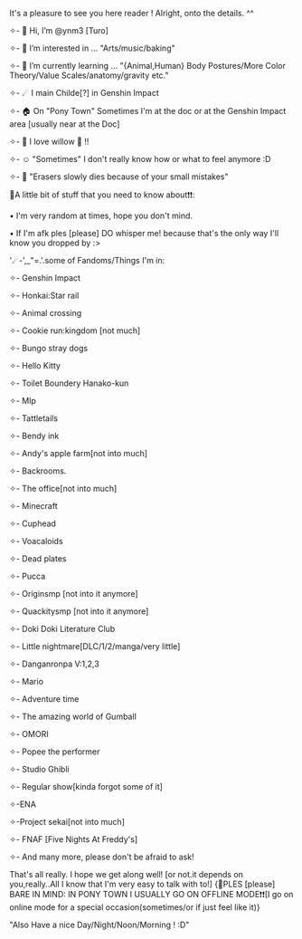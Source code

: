 It's a pleasure to see you here reader ! Alright, onto the details. ^^

✧- 👋 Hi, I’m @ynm3 [Turo]

✧- 👀 I’m interested in ... "Arts/music/baking"

✧- 🌱 I’m currently learning ... "{Animal,Human} Body Postures/More Color Theory/Value Scales/anatomy/gravity etc."

✧- ☄ I main Childe[?] in Genshin Impact 

✧- 🏠 On "Pony Town" Sometimes I'm at the doc or at the Genshin Impact area [usually near at the Doc]

✧- 🌟 I love willow 🐇 !!

✧- ☺ "Sometimes" I don't really know how or what to feel anymore :D

✧- 🤯 "Erasers slowly dies because of your small mistakes"

📌A little bit of stuff that you need to know about❗❗: 

• I'm very random at times, hope you don't mind.

• If I'm afk ples [please] DO whisper me! because that's the only way I'll know you dropped by :>

'☄-',_"=.'.some of Fandoms/Things I'm in:

✧-  Genshin Impact

✧- Honkai:Star rail

✧- Animal crossing

✧- Cookie run:kingdom [not much]

✧- Bungo stray dogs

✧- Hello Kitty

✧- Toilet Boundery Hanako-kun

✧- Mlp

✧- Tattletails

✧- Bendy ink

✧- Andy's apple farm[not into much]

✧- Backrooms.

✧- The office[not into much]

✧- Minecraft

✧- Cuphead

✧- Voacaloids

✧- Dead plates

✧- Pucca

✧- Originsmp [not into it anymore]

✧- Quackitysmp [not into it anymore]

✧- Doki Doki Literature Club

✧- Little nightmare[DLC/1/2/manga/very little]

✧- Danganronpa V:1,2,3

✧- Mario

✧- Adventure time

✧- The amazing world of Gumball

✧- OMORI

✧- Popee the performer

✧- Studio Ghibli 

✧- Regular show[kinda forgot some of it]

✧-ENA

✧-Project sekai[not into much]

✧- FNAF [Five Nights At Freddy's]

✧- And many more, please don't be afraid to ask!

That's all really. I hope we get along well! [or not.it depends on you,really..All I know that I'm very easy to talk with to!]
{📌PLES [please] BARE IN MIND: IN PONY TOWN I USUALLY GO ON OFFLINE MODE❗❗[I go on online mode for a special occasion(sometimes/or if just feel like it)}

"Also Have a nice Day/Night/Noon/Morning ! :D"
